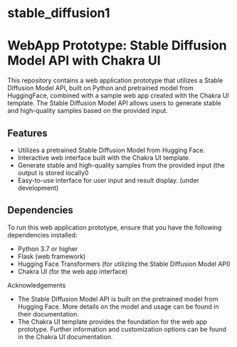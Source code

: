 # stable_diffusion1
# WebApp Prototype: Stable Diffusion Model API with Chakra UI


This repository contains a web application prototype that utilizes a Stable Diffusion Model API, built on Python and pretrained model from HuggingFace, combined with a sample web app created with the Chakra UI template. The Stable Diffusion Model API allows users to generate stable and high-quality samples based on the provided input.

## Features

- Utilizes a pretrained Stable Diffusion Model from Hugging Face.
- Interactive web interface built with the Chakra UI template.
- Generate stable and high-quality samples from the provided input (the output is stored locally0
- Easy-to-use interface for user input and result display. (under development)

## Dependencies

To run this web application prototype, ensure that you have the following dependencies installed:

- Python 3.7 or higher
- Flask (web framework)
- Hugging Face Transformers (for utilizing the Stable Diffusion Model API)
- Chakra UI (for the web app interface)


Acknowledgements
- The Stable Diffusion Model API is built on the pretrained model from Hugging Face. More details on the model and usage can be found in their documentation.
- The Chakra UI template provides the foundation for the web app prototype. Further information and customization options can be found in the Chakra UI documentation.
